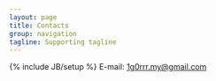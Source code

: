 ```yaml
---
layout: page
title: Contacts
group: navigation
tagline: Supporting tagline
---
```

{% include JB/setup %}
E-mail: [1g0rrr.my@gmail.com](mailto:1g0rrr.my@gmail.com)
